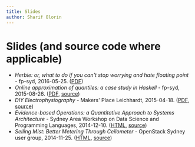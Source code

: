 ```yaml
---
title: Slides
author: Sharif Olorin
---
```


# Slides (and source code where applicable)

 - *Herbie: or, what to do if you can't stop worrying and hate floating point* -
   fp-syd, 2016-05-25. ([PDF](2016-05-25-fp-syd-herbie.pdf))
 - *Online approximation of quantiles: a case study in Haskell* -
   fp-syd, 2015-08-26. ([PDF](2015-08-26-fp-syd-approx-quantiles.pdf),
   [source](https://github.com/olorin/slides/tree/master/2015-08-26-fp-syd-approx-quantiles))
 - *DIY Electrophysiography* - Makers' Place Leichhardt, 2015-04-18.
   ([PDF](2015-04-18-makers-place-leichhardt-diy-electrophysiography.pdf),
   [source](https://github.com/fractalcat/slides/tree/master/2015-04-18-makers-place-leichhardt-diy-electrophysiography))
 - *Evidence-based Operations: a Quantitative Approach to Systems
   Architecture* - Sydney Area Workshop on Data Science and Programming
   Languages, 2014-12-10.
   ([HTML](2014-12-10-sawdap-evidence-based-operations/),
   [source](https://github.com/fractalcat/slides/tree/master/sawdap-2014-12-10-evidence-based-operations))
 - *Selling Mist: Better Metering Through Ceilometer* - OpenStack Sydney
   user group, 2014-11-25.
   ([HTML](2014-11-25-openstack-sydney-selling-mist/),
   [source](https://github.com/fractalcat/slides/tree/master/openstack-2014-11-25-selling-mist))
